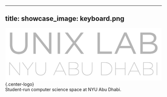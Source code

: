 
---
title:
showcase_image: keyboard.png
---
![Unix Lab NYUAD](logo.png) {.center-logo}
</br>
Student-run computer science space at NYU Abu Dhabi.
